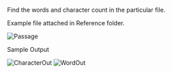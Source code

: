 Find the words and character count in the particular file.

Example file attached in Reference folder.

![Passage](https://github.com/Arulrajgopal/Word_Character_Count_Spark/assets/122370244/945380b2-e0cc-4c59-bda9-48b9c51b8bee)

Sample Output

![CharacterOut](https://github.com/Arulrajgopal/Word_Character_Count_Spark/assets/122370244/a4a60235-555e-44c6-ad0b-66a7748a919e)
![WordOut](https://github.com/Arulrajgopal/Word_Character_Count_Spark/assets/122370244/c97acbfb-c3d1-428b-ad50-c3d49d62e281)



